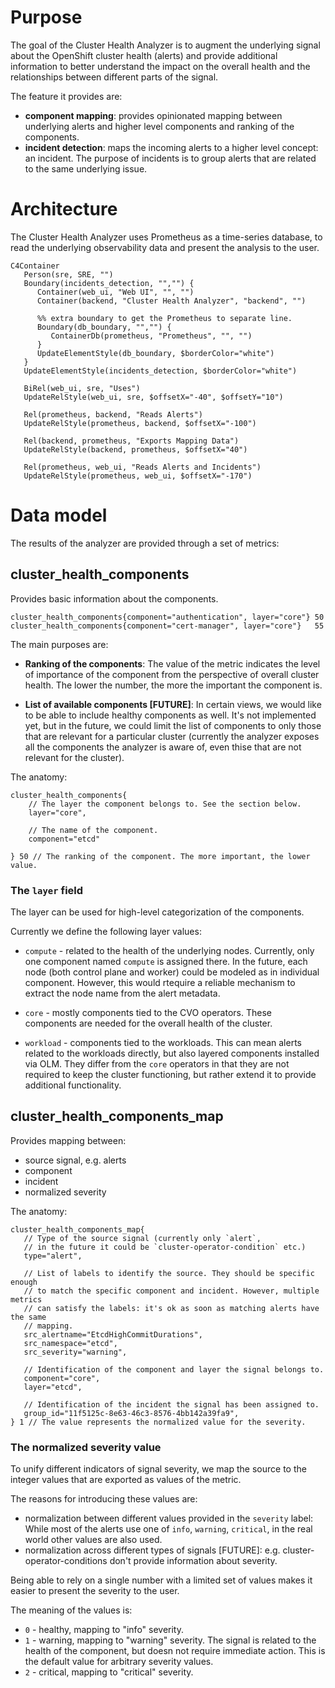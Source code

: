 # Purpose

The goal of the Cluster Health Analyzer is to augment the underlying signal
about the OpenShift cluster health (alerts) and provide additional information to better
understand the impact on the overall health and the relationships between different parts
of the signal.

The feature it provides are:
- **component mapping**:  provides opinionated mapping between underlying alerts
and higher level components and ranking of the components.
- **incident detection**: maps the incoming alerts to a higher level concept: an incident. 
The purpose of incidents is to group alerts that are related to the same underlying 
issue.

# Architecture

The Cluster Health Analyzer uses Prometheus as a time-series database, to read the underlying 
observability data and present the analysis to the user.

```mermaid
C4Container
   Person(sre, SRE, "")
   Boundary(incidents_detection, "","") {
      Container(web_ui, "Web UI", "", "")
      Container(backend, "Cluster Health Analyzer", "backend", "")

      %% extra boundary to get the Prometheus to separate line.
      Boundary(db_boundary, "","") {
         ContainerDb(prometheus, "Prometheus", "", "")
      }
      UpdateElementStyle(db_boundary, $borderColor="white")
   }
   UpdateElementStyle(incidents_detection, $borderColor="white")

   BiRel(web_ui, sre, "Uses")
   UpdateRelStyle(web_ui, sre, $offsetX="-40", $offsetY="10")

   Rel(prometheus, backend, "Reads Alerts")
   UpdateRelStyle(prometheus, backend, $offsetX="-100")

   Rel(backend, prometheus, "Exports Mapping Data")
   UpdateRelStyle(backend, prometheus, $offsetX="40")

   Rel(prometheus, web_ui, "Reads Alerts and Incidents")
   UpdateRelStyle(prometheus, web_ui, $offsetX="-170")
```

# Data model

The results of the analyzer are provided through a set of metrics:

## cluster_health_components

Provides basic information about the components.

```
cluster_health_components{component="authentication", layer="core"} 50
cluster_health_components{component="cert-manager", layer="core"}   55
```

The main purposes are:

- **Ranking of the components**: The value of the metric indicates the level of
importance of the component from the perspective of overall cluster health. The
lower the number, the more the important the component is.

- **List of available components [FUTURE]**: In certain views, we would like to
be able to include healthy components as well. It's not implemented yet,
but in the future, we could limit the list of components to only those
that are relevant for a particular cluster (currently the analyzer exposes all the
components the analyzer is aware of, even thise that are not relevant for the cluster).

The anatomy:

```
cluster_health_components{
    // The layer the component belongs to. See the section below.
    layer="core",

    // The name of the component.
    component="etcd" 

} 50 // The ranking of the component. The more important, the lower value.
```

### The `layer` field

The layer can be used for high-level categorization of the components.

Currently we define the following layer values:

- `compute` - related to the health of the underlying nodes. Currently,
only one component named `compute` is assigned there. In the future,
each node (both control plane and worker) could be modeled as in individual
component. However, this would rtequire a reliable mechanism to extract the 
node name from the alert metadata.

- `core` - mostly components tied to the CVO operators. These components are
needed for the overall health of the cluster.

- `workload` - components tied to the workloads. This can mean alerts related
to the workloads directly, but also layered components installed via OLM.
They differ from the `core` operators in that they are not required to keep 
the cluster functioning, but rather extend it to provide additional functionality.

## cluster_health_components_map

Provides mapping between:
- source signal, e.g. alerts
- component
- incident
- normalized severity

The anatomy:
```
cluster_health_components_map{
   // Type of the source signal (currently only `alert`,
   // in the future it could be `cluster-operator-condition` etc.)
   type="alert",
                       
   // List of labels to identify the source. They should be specific enough
   // to match the specific component and incident. However, multiple metrics
   // can satisfy the labels: it's ok as soon as matching alerts have the same 
   // mapping.
   src_alertname="EtcdHighCommitDurations",
   src_namespace="etcd",
   src_severity="warning",

   // Identification of the component and layer the signal belongs to.
   component="core",
   layer="etcd",

   // Identification of the incident the signal has been assigned to.
   group_id="11f5125c-8e63-46c3-8576-4bb142a39fa9",
} 1 // The value represents the normalized value for the severity.
```

### The normalized severity value
To unify different indicators of signal severity, we map the source to the integer values that are exported as values of the metric.

The reasons for introducing these values are:

- normalization between different values provided in the `severity` label: While
most of the alerts use one of `info`, `warning`, `critical`, in the real world
other values are also used.
- normalization across different types of signals [FUTURE]: e.g.
cluster-operator-conditions don't provide information about severity.

Being able to rely on a single number with a limited set of values makes it
easier to present the severity to the user.

The meaning of the values is:
- `0` - healthy, mapping to "info" severity.
- `1` - warning, mapping to "warning" severity. The signal is related to the
health of the component, but doesn not require immediate action. This is
the default value for arbitrary severity values.
- `2` - critical, mapping to "critical" severity.
